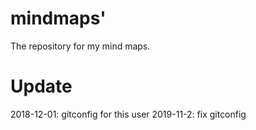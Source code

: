 # mindmaps'

The repository for my mind maps.
# Update

2018-12-01: gitconfig for this user
2019-11-2: fix gitconfig
